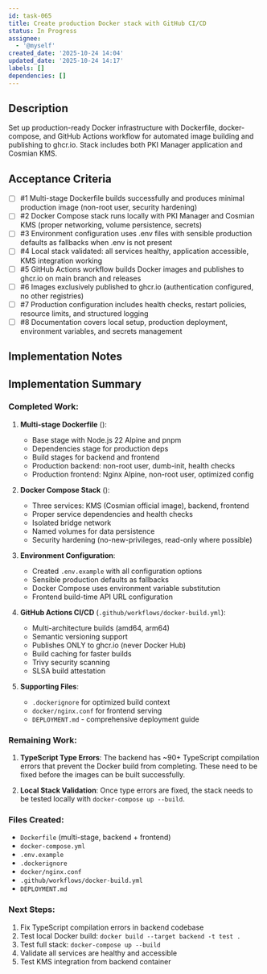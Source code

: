 ```yaml
---
id: task-065
title: Create production Docker stack with GitHub CI/CD
status: In Progress
assignee:
  - '@myself'
created_date: '2025-10-24 14:04'
updated_date: '2025-10-24 14:17'
labels: []
dependencies: []
---
```


## Description

<!-- SECTION:DESCRIPTION:BEGIN -->
Set up production-ready Docker infrastructure with Dockerfile, docker-compose, and GitHub Actions workflow for automated image building and publishing to ghcr.io. Stack includes both PKI Manager application and Cosmian KMS.
<!-- SECTION:DESCRIPTION:END -->

## Acceptance Criteria
<!-- AC:BEGIN -->
- [ ] #1 Multi-stage Dockerfile builds successfully and produces minimal production image (non-root user, security hardening)
- [ ] #2 Docker Compose stack runs locally with PKI Manager and Cosmian KMS (proper networking, volume persistence, secrets)
- [ ] #3 Environment configuration uses .env files with sensible production defaults as fallbacks when .env is not present
- [ ] #4 Local stack validated: all services healthy, application accessible, KMS integration working
- [ ] #5 GitHub Actions workflow builds Docker images and publishes to ghcr.io on main branch and releases
- [ ] #6 Images exclusively published to ghcr.io (authentication configured, no other registries)
- [ ] #7 Production configuration includes health checks, restart policies, resource limits, and structured logging
- [ ] #8 Documentation covers local setup, production deployment, environment variables, and secrets management
<!-- AC:END -->

## Implementation Notes

<!-- SECTION:NOTES:BEGIN -->
## Implementation Summary

### Completed Work:

1. **Multi-stage Dockerfile** ():
   - Base stage with Node.js 22 Alpine and pnpm
   - Dependencies stage for production deps
   - Build stages for backend and frontend
   - Production backend: non-root user, dumb-init, health checks
   - Production frontend: Nginx Alpine, non-root user, optimized config

2. **Docker Compose Stack** ():
   - Three services: KMS (Cosmian official image), backend, frontend
   - Proper service dependencies and health checks
   - Isolated bridge network
   - Named volumes for data persistence
   - Security hardening (no-new-privileges, read-only where possible)

3. **Environment Configuration**:
   - Created `.env.example` with all configuration options
   - Sensible production defaults as fallbacks
   - Docker Compose uses environment variable substitution
   - Frontend build-time API URL configuration

4. **GitHub Actions CI/CD** (`.github/workflows/docker-build.yml`):
   - Multi-architecture builds (amd64, arm64)
   - Semantic versioning support
   - Publishes ONLY to ghcr.io (never Docker Hub)
   - Build caching for faster builds
   - Trivy security scanning
   - SLSA build attestation

5. **Supporting Files**:
   - `.dockerignore` for optimized build context
   - `docker/nginx.conf` for frontend serving
   - `DEPLOYMENT.md` - comprehensive deployment guide

### Remaining Work:

1. **TypeScript Type Errors**: The backend has ~90+ TypeScript compilation errors that prevent the Docker build from completing. These need to be fixed before the images can be built successfully.

2. **Local Stack Validation**: Once type errors are fixed, the stack needs to be tested locally with `docker-compose up --build`.

### Files Created:
- `Dockerfile` (multi-stage, backend + frontend)
- `docker-compose.yml`
- `.env.example`
- `.dockerignore`
- `docker/nginx.conf`
- `.github/workflows/docker-build.yml`
- `DEPLOYMENT.md`

### Next Steps:
1. Fix TypeScript compilation errors in backend codebase
2. Test local Docker build: `docker build --target backend -t test .`
3. Test full stack: `docker-compose up --build`
4. Validate all services are healthy and accessible
5. Test KMS integration from backend container
<!-- SECTION:NOTES:END -->
